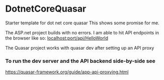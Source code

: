 # DotnetCoreQuasar
Starter template for dot net core quasar
This shows some promise for me.

The ASP.net project builds with no errors.
I am able to hit API endpoints in the browser like so:
[localhost:port/api/HelloWorld](localhost:port/api/HelloWorld)




The Quasar project works with quasar dev after setting up an API proxy

### To run the dev server and the API backend side-by-side see

https://quasar-framework.org/guide/app-api-proxying.html
